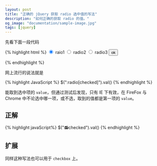 ```yaml
---
layout: post
title: "正确的 jQuery 获取 radio 选中值的写法"
description: "如何正确的获取 radio 的值。"
og_image: "documentation/sample-image.jpg"
tags: [jquery]
---
```


先看下面一段代码

{% highlight html %}
<label><input type="radio" name="radio" value="1" checked="true" /> raio1</label>
<label><input type="radio" name="radio" value="2" /> radio2 </label>
<label><input type="radio" name="radio" value="3" /> radio3 </label>
<input type="button" value="ok" onclick="doChecked()"/>

<script language="JavaScript">
function doChecked(){
  alert($(":radio[checked]").val());
}
</script>
{% endhighlight %}

网上流行的说法就是

{% highlight JavaScript %}
$(":radio[checked]").val()
{% endhighlight %}

能取到选中项的 `value`，但通过测试后发现，只有 IE 下有效，在 FireFox 与 Chrome 中不论选中哪一项，或不选，取到的值都是第一项的 `value`。

## 正解

{% highlight javaScript%}
$(":radio:checked").val()
{% endhighlight %}

## 扩展

同样这种写法也可以用于 `checkbox` 上。